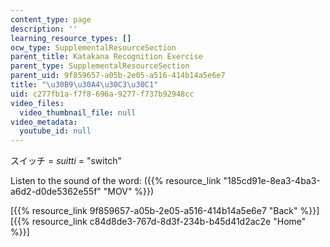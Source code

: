 ```yaml
---
content_type: page
description: ''
learning_resource_types: []
ocw_type: SupplementalResourceSection
parent_title: Katakana Recognition Exercise
parent_type: SupplementalResourceSection
parent_uid: 9f859657-a05b-2e05-a516-414b14a5e6e7
title: "\u30B9\u30A4\u30C3\u30C1"
uid: c277fb1a-f7f8-696a-9277-f737b92948cc
video_files:
  video_thumbnail_file: null
video_metadata:
  youtube_id: null
---
```


スイッチ = _suitti_ = "switch"

Listen to the sound of the word: ({{% resource_link "185cd91e-8ea3-4ba3-a6d2-d0de5362e55f" "MOV" %}})

  
\[{{% resource_link 9f859657-a05b-2e05-a516-414b14a5e6e7 "Back" %}}\]  
\[{{% resource_link c84d8de3-767d-8d3f-234b-b45d41d2ac2e "Home" %}}\]